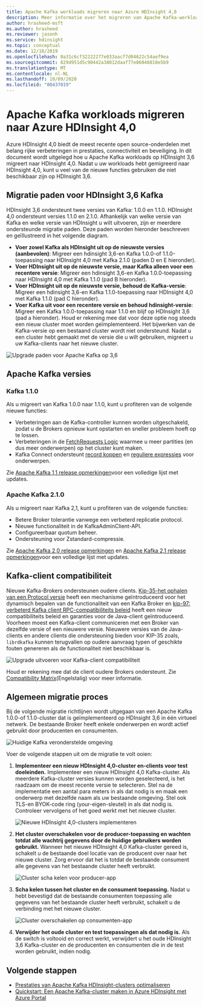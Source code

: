 ```yaml
---
title: Apache Kafka workloads migreren naar Azure HDInsight 4,0
description: Meer informatie over het migreren van Apache Kafka-workloads op HDInsight 3,6 naar HDInsight 4,0.
author: hrasheed-msft
ms.author: hrasheed
ms.reviewer: jasonh
ms.service: hdinsight
ms.topic: conceptual
ms.date: 12/18/2019
ms.openlocfilehash: 0a31c6cf32222277e033aacf7d04622c54aef9ea
ms.sourcegitcommit: 829d951d5c90442a38012daaf77e86046018e5b9
ms.translationtype: MT
ms.contentlocale: nl-NL
ms.lasthandoff: 10/09/2020
ms.locfileid: "80437019"
---
```

# <a name="migrate-apache-kafka-workloads-to-azure-hdinsight-40"></a>Apache Kafka workloads migreren naar Azure HDInsight 4,0

Azure HDInsight 4,0 biedt de meest recente open source-onderdelen met belang rijke verbeteringen in prestaties, connectiviteit en beveiliging. In dit document wordt uitgelegd hoe u Apache Kafka workloads op HDInsight 3,6 migreert naar HDInsight 4,0. Nadat u uw workloads hebt gemigreerd naar HDInsight 4,0, kunt u veel van de nieuwe functies gebruiken die niet beschikbaar zijn op HDInsight 3,6.

## <a name="hdinsight-36-kafka-migration-paths"></a>Migratie paden voor HDInsight 3,6 Kafka

HDInsight 3,6 ondersteunt twee versies van Kafka: 1.0.0 en 1.1.0. HDInsight 4,0 ondersteunt versies 1.1.0 en 2.1.0. Afhankelijk van welke versie van Kafka en welke versie van HDInsight u wilt uitvoeren, zijn er meerdere ondersteunde migratie paden. Deze paden worden hieronder beschreven en geïllustreerd in het volgende diagram.

* **Voer zowel Kafka als HDInsight uit op de nieuwste versies (aanbevolen)**: Migreer een hdinsight 3,6-en Kafka 1.0.0-of 1.1.0-toepassing naar HDInsight 4,0 met Kafka 2.1.0 (paden D en E hieronder).
* **Voer HDInsight uit op de nieuwste versie, maar Kafka alleen voor een recentere versie**: Migreer een hdinsight 3,6-en Kafka 1.0.0-toepassing naar HDInsight 4,0 met Kafka 1.1.0 (pad B hieronder).
* **Voer HDInsight uit op de nieuwste versie, behoud de Kafka-versie**: Migreer een hdinsight 3,6-en Kafka 1.1.0-toepassing naar HDInsight 4,0 met Kafka 1.1.0 (pad C hieronder).
* **Voer Kafka uit voor een recentere versie en behoud hdinsight-versie**: Migreer een Kafka 1.0.0-toepassing naar 1.1.0 en blijf op HDInsight 3,6 (pad a hieronder). Houd er rekening mee dat voor deze optie nog steeds een nieuw cluster moet worden geïmplementeerd. Het bijwerken van de Kafka-versie op een bestaand cluster wordt niet ondersteund. Nadat u een cluster hebt gemaakt met de versie die u wilt gebruiken, migreert u uw Kafka-clients naar het nieuwe cluster.

![Upgrade paden voor Apache Kafka op 3,6](./media/upgrade-threesix-to-four/apache-kafka-upgrade-path.png)

## <a name="apache-kafka-versions"></a>Apache Kafka versies

### <a name="kafka-110"></a>Kafka 1.1.0
  
Als u migreert van Kafka 1.0.0 naar 1.1.0, kunt u profiteren van de volgende nieuwe functies:

* Verbeteringen aan de Kafka-controller kunnen worden uitgeschakeld, zodat u de Brokers opnieuw kunt opstarten en sneller probleem hoeft op te lossen. 
* Verbeteringen in de [FetchRequests Logic](https://issues.apache.org/jira/browse/KAFKA-6254) waarmee u meer partities (en dus meer onderwerpen) op het cluster kunt maken. 
* Kafka Connect ondersteunt [record koppen](https://issues.apache.org/jira/browse/KAFKA-5142) en [reguliere expressies](https://issues.apache.org/jira/browse/KAFKA-3073) voor onderwerpen. 

Zie [Apache Kafka 1,1 release opmerkingen](https://archive.apache.org/dist/kafka/1.1.0/RELEASE_NOTES.html)voor een volledige lijst met updates.

### <a name="apache-kafka-210"></a>Apache Kafka 2.1.0

Als u migreert naar Kafka 2,1, kunt u profiteren van de volgende functies:

* Betere Broker tolerantie vanwege een verbeterd replicatie protocol.
* Nieuwe functionaliteit in de KafkaAdminClient-API.
* Configureerbaar quotum beheer.
* Ondersteuning voor Zstandard-compressie.

Zie [Apache Kafka 2,0 release opmerkingen](https://archive.apache.org/dist/kafka/2.0.0/RELEASE_NOTES.html) en [Apache Kafka 2,1 release opmerkingen](https://archive.apache.org/dist/kafka/2.1.0/RELEASE_NOTES.html)voor een volledige lijst met updates.

## <a name="kafka-client-compatibility"></a>Kafka-client compatibiliteit

Nieuwe Kafka-Brokers ondersteunen oudere clients. [Kip-35-het ophalen van een Protocol versie](https://cwiki.apache.org/confluence/display/KAFKA/KIP-35+-+Retrieving+protocol+version) heeft een mechanisme geïntroduceerd voor het dynamisch bepalen van de functionaliteit van een Kafka Broker en [kip-97: verbeterd Kafka client RPC-compatibiliteits beleid](https://cwiki.apache.org/confluence/display/KAFKA/KIP-97%3A+Improved+Kafka+Client+RPC+Compatibility+Policy) heeft een nieuw compatibiliteits beleid en garanties voor de Java-client geïntroduceerd. Voorheen moest een Kafka-client communiceren met een Broker van dezelfde versie of een nieuwere versie. Nieuwere versies van de Java-clients en andere clients die ondersteuning bieden voor KIP-35 zoals, `librdkafka` kunnen terugvallen op oudere aanvraag typen of geschikte fouten genereren als de functionaliteit niet beschikbaar is.

![Upgrade uitvoeren voor Kafka-client compatibiliteit](./media/upgrade-threesix-to-four/apache-kafka-client-compatibility.png)

Houd er rekening mee dat de client oudere Brokers ondersteunt.  Zie [Compatibility Matrix](https://cwiki.apache.org/confluence/display/KAFKA/Compatibility+Matrix)(Engelstalig) voor meer informatie.

## <a name="general-migration-process"></a>Algemeen migratie proces

Bij de volgende migratie richtlijnen wordt uitgegaan van een Apache Kafka 1.0.0-of 1.1.0-cluster dat is geïmplementeerd op HDInsight 3,6 in één virtueel netwerk. De bestaande Broker heeft enkele onderwerpen en wordt actief gebruikt door producenten en consumenten.

![Huidige Kafka veronderstelde omgeving](./media/upgrade-threesix-to-four/apache-kafka-presumed-environment.png)

Voer de volgende stappen uit om de migratie te volt ooien:

1. **Implementeer een nieuw HDInsight 4,0-cluster en-clients voor test doeleinden.** Implementeer een nieuw HDInsight 4,0 Kafka-cluster. Als meerdere Kafka-cluster versies kunnen worden geselecteerd, is het raadzaam om de meest recente versie te selecteren. Stel na de implementatie een aantal para meters in als dat nodig is en maak een onderwerp met dezelfde naam als uw bestaande omgeving. Stel ook TLS-en BYOK-code ring (your-eigen-sleutel) in als dat nodig is. Controleer vervolgens of het goed werkt met het nieuwe cluster.

    ![Nieuwe HDInsight 4,0-clusters implementeren](./media/upgrade-threesix-to-four/deploy-new-hdinsight-clusters.png)

1. **Het cluster overschakelen voor de producer-toepassing en wachten totdat alle wachtrij gegevens door de huidige gebruikers worden gebruikt.** Wanneer het nieuwe HDInsight 4,0 Kafka-cluster gereed is, schakelt u de bestaande doel locatie van de producent over naar het nieuwe cluster. Zorg ervoor dat het is totdat de bestaande consument alle gegevens van het bestaande cluster heeft verbruikt.

    ![Cluster scha kelen voor producer-app](./media/upgrade-threesix-to-four/switch-cluster-producer-app.png)

1. **Scha kelen tussen het cluster en de consument toepassing.** Nadat u hebt bevestigd dat de bestaande consumenten toepassing alle gegevens van het bestaande cluster heeft verbruikt, schakelt u de verbinding met het nieuwe cluster.

    ![Cluster overschakelen op consumenten-app](./media/upgrade-threesix-to-four/switch-cluster-consumer-app.png)

1. **Verwijder het oude cluster en test toepassingen als dat nodig is.** Als de switch is voltooid en correct werkt, verwijdert u het oude HDInsight 3,6 Kafka-cluster en de producenten en consumenten die in de test worden gebruikt, indien nodig.

## <a name="next-steps"></a>Volgende stappen

* [Prestaties van Apache Kafka HDInsight-clusters optimaliseren](apache-kafka-performance-tuning.md)
* [Quickstart: Een Apache Kafka-cluster maken in Azure HDInsight met Azure Portal](apache-kafka-get-started.md)
